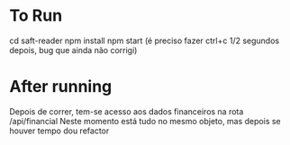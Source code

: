 # To Run
cd saft-reader
npm install
npm start (é preciso fazer ctrl+c 1/2 segundos depois, bug que ainda não corrigi)

# After running
Depois de correr, tem-se acesso aos dados financeiros na rota /api/financial
Neste momento está tudo no mesmo objeto, mas depois se houver tempo dou refactor
